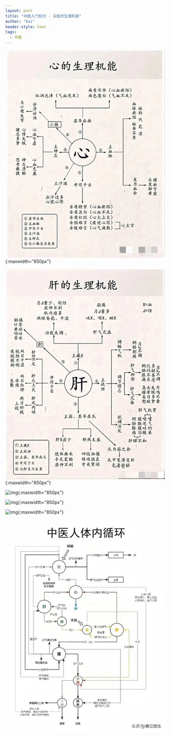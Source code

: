 ```yaml
---
layout: post
title: "中医入门知识 - 五脏的生理机能"
author: "Kai"
header-style: text
tags:
  - 中医
---
```


![img](https://raw.githubusercontent.com/fannkaii/MyPicBed/master/images/20240218170557.png){:maxwidth="850px"}

![img](https://raw.githubusercontent.com/fannkaii/MyPicBed/master/images/20240218170609.png){:maxwidth="850px"}

![img]([https://raw.githubusercontent.com/fannkaii/MyPicBed/master/images/20240218170627.png]){:maxwidth="850px"}

![img]([https://raw.githubusercontent.com/fannkaii/MyPicBed/master/images/20240218170640.png]){:maxwidth="850px"}

![img]([https://raw.githubusercontent.com/fannkaii/MyPicBed/master/images/20240218170654.png]){:maxwidth="850px"}

![20240218170711](https://raw.githubusercontent.com/fannkaii/MyPicBed/master/images/20240218170711.png)